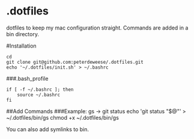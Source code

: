 .dotfiles
=========

dotfiles to keep my mac configuration straight. Commands are added in a bin directory.

#Installation

    cd
    git clone git@github.com:peterdeweese/.dotfiles.git
    echo '~/.dotfiles/init.sh' > ~/.bashrc

###.bash_profile

    if [ -f ~/.bashrc ]; then
        source ~/.bashrc
    fi

##Add Commands
###Example: gs -> git status
    echo 'git status "$@"' > ~/.dotfiles/bin/gs
    chmod +x ~/.dotfiles/bin/gs

You can also add symlinks to bin.
